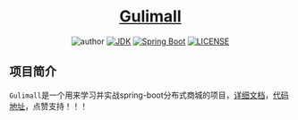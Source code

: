 <h1 align="center"><a href="https://github.com/ylksty/gulimall" target="_blank">Gulimall</a></h1>
<p align="center">
  <img alt="author" src="https://img.shields.io/badge/author-yanglk-blue.svg"/>
  <a href="https://www.oracle.com/technetwork/java/javase/downloads/index.html"><img alt="JDK" src="https://img.shields.io/badge/JDK-1.8.0_162-orange.svg"/></a>
  <a href="https://docs.spring.io/spring-boot/docs/2.3.5.RELEASE/reference/html/"><img alt="Spring Boot" src="https://img.shields.io/badge/Spring Boot-2.3.5.RELEASE-brightgreen.svg"/></a>
  <a href="https://github.com/ylksty/gulimall/blob/main/LICENSE"><img alt="LICENSE" src="https://img.shields.io/github/license/ylksty/gulimall.svg"/></a>
</p>



## 项目简介

`Gulimall`是一个用来学习并实战spring-boot分布式商城的项目，[详细文档](https://joeup.gitee.io/think-java/#/docs/projects/gumall)，[代码地址](https://github.com/ylksty/gulimall)，点赞支持！！！